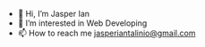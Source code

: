 - 👋 Hi, I’m Jasper Ian 
- 👀 I’m interested in Web Developing
- 📫 How to reach me jasperiantalinio@gmail.com
